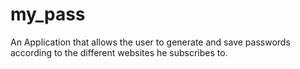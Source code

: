 # my_pass
An Application that allows the user to generate and save passwords according to the different websites he subscribes to. 
